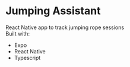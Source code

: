 # Jumping Assistant  
React Native app to track jumping rope sessions  
Built with:  
- Expo
- React Native
- Typescript
